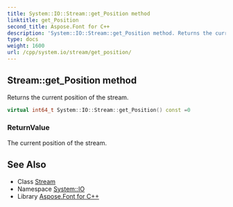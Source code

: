 ```yaml
---
title: System::IO::Stream::get_Position method
linktitle: get_Position
second_title: Aspose.Font for C++
description: 'System::IO::Stream::get_Position method. Returns the current position of the stream in C++.'
type: docs
weight: 1600
url: /cpp/system.io/stream/get_position/
---
```

## Stream::get_Position method


Returns the current position of the stream.

```cpp
virtual int64_t System::IO::Stream::get_Position() const =0
```


### ReturnValue

The current position of the stream.

## See Also

* Class [Stream](../)
* Namespace [System::IO](../../)
* Library [Aspose.Font for C++](../../../)
